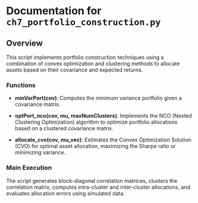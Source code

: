 # Documentation for `ch7_portfolio_construction.py`

## Overview

This script implements portfolio construction techniques using a combination of convex optimization and clustering methods to allocate assets based on their covariance and expected returns.

### Functions

- **minVarPort(cov)**: Computes the minimum variance portfolio given a covariance matrix.

- **optPort_nco(cov, mu, maxNumClusters)**: Implements the NCO (Nested Clustering Optimization) algorithm to optimize portfolio allocations based on a clustered covariance matrix.

- **allocate_cvo(cov, mu_vec)**: Estimates the Convex Optimization Solution (CVO) for optimal asset allocation, maximizing the Sharpe ratio or minimizing variance.

### Main Execution

The script generates block-diagonal correlation matrices, clusters the correlation matrix, computes intra-cluster and inter-cluster allocations, and evaluates allocation errors using simulated data.